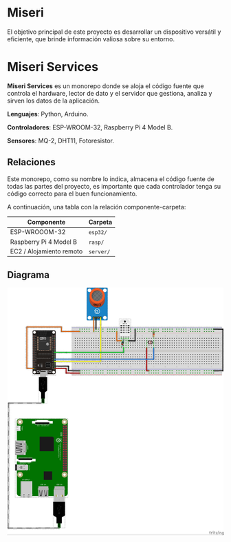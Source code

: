 # Miseri
El objetivo principal de este proyecto es desarrollar un dispositivo versátil y eficiente, que brinde información valiosa sobre su entorno.

# Miseri Services
**Miseri Services** es un monorepo donde se aloja el código fuente que controla el hardware, lector de dato y el servidor que gestiona, analiza y sirven los datos de la aplicación.

**Lenguajes**: Python, Arduino.

**Controladores**: ESP-WROOM-32, Raspberry Pi 4 Model B.

**Sensores**: MQ-2, DHT11, Fotoresistor.

## Relaciones
Este monorepo, como su nombre lo indica, almacena el código fuente de todas las partes del proyecto, es importante que cada controlador tenga su código correcto para el buen funcionamiento.

A continuación, una tabla con la relación componente-carpeta:

| Componente               | Carpeta   |
| ------------------------ | --------- |
| ESP-WROOOM-32            | `esp32/`  |
| Raspberry Pi 4 Model B   | `rasp/`   |
| EC2 / Alojamiento remoto | `server/` |

## Diagrama

![Diagrama de componentes](diagrams/Miseri-Diagram_bb.jpg)
